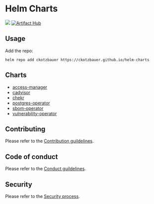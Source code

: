 # Helm Charts

[![](https://github.com/ckotzbauer/helm-charts/workflows/Release%20Charts/badge.svg?branch=main)](https://github.com/ckotzbauer/helm-charts/actions)
[![Artifact Hub](https://img.shields.io/endpoint?url=https://artifacthub.io/badge/repository/ckotzbauer)](https://artifacthub.io/packages/search?repo=ckotzbauer)

## Usage

Add the repo:

```
helm repo add ckotzbauer https://ckotzbauer.github.io/helm-charts
```

## Charts

- [access-manager](https://github.com/ckotzbauer/helm-charts/tree/main/charts/access-manager)
- [cadvisor](https://github.com/ckotzbauer/helm-charts/tree/main/charts/cadvisor)
- [chekr](https://github.com/ckotzbauer/helm-charts/tree/main/charts/chekr)
- [postgres-operator](https://github.com/ckotzbauer/helm-charts/tree/main/charts/postgres-operator)
- [sbom-operator](https://github.com/ckotzbauer/helm-charts/tree/main/charts/sbom-operator)
- [vulnerability-operator](https://github.com/ckotzbauer/helm-charts/tree/main/charts/vulnerability-operator)

## Contributing

Please refer to the [Contribution guildelines](https://github.com/ckotzbauer/.github/blob/main/CONTRIBUTING.md).

## Code of conduct

Please refer to the [Conduct guildelines](https://github.com/ckotzbauer/.github/blob/main/CODE_OF_CONDUCT.md).

## Security

Please refer to the [Security process](https://github.com/ckotzbauer/.github/blob/main/SECURITY.md).
